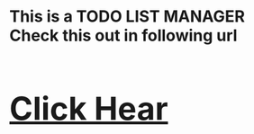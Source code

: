 # This is a TODO LIST MANAGER <br> Check this out in following url<br><a  href='http://54.202.251.80/' target="_blank"><h1>[Click Hear](http://54.202.251.80/)</h1></a>
